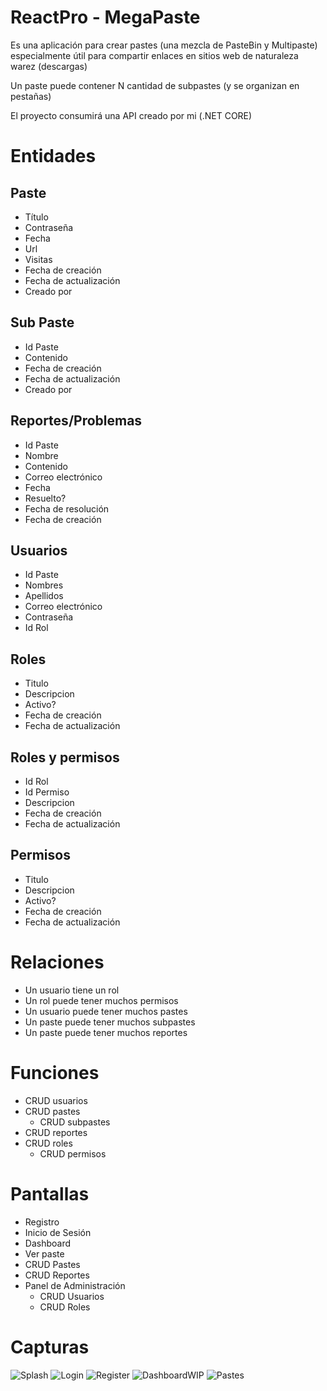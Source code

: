 # ReactPro - MegaPaste

Es una aplicación para crear pastes (una mezcla de PasteBin y Multipaste) especialmente útil para compartir enlaces en sitios web de naturaleza warez (descargas)

Un paste puede contener N cantidad de subpastes (y se organizan en pestañas)

El proyecto consumirá una API creado por mi (.NET CORE)

# Entidades

## Paste

- Título
- Contraseña
- Fecha
- Url
- Visitas
- Fecha de creación
- Fecha de actualización
- Creado por

## Sub Paste

- Id Paste
- Contenido
- Fecha de creación
- Fecha de actualización
- Creado por

## Reportes/Problemas

- Id Paste
- Nombre
- Contenido
- Correo electrónico
- Fecha
- Resuelto?
- Fecha de resolución
- Fecha de creación

## Usuarios

- Id Paste
- Nombres
- Apellidos
- Correo electrónico
- Contraseña
- Id Rol

## Roles

- Titulo
- Descripcion
- Activo?
- Fecha de creación
- Fecha de actualización

## Roles y permisos

- Id Rol
- Id Permiso
- Descripcion
- Fecha de creación
- Fecha de actualización

## Permisos

- Titulo
- Descripcion
- Activo?
- Fecha de creación
- Fecha de actualización

# Relaciones

- Un usuario tiene un rol
- Un rol puede tener muchos permisos
- Un usuario puede tener muchos pastes
- Un paste puede tener muchos subpastes
- Un paste puede tener muchos reportes

# Funciones

- CRUD usuarios
- CRUD pastes
  - CRUD subpastes
- CRUD reportes
- CRUD roles
  - CRUD permisos

# Pantallas

- Registro
- Inicio de Sesión
- Dashboard
- Ver paste
- CRUD Pastes
- CRUD Reportes
- Panel de Administración
  - CRUD Usuarios
  - CRUD Roles

# Capturas

![Splash](https://i.imgur.com/8Ey0PqB.png)
![Login](https://i.imgur.com/OiIIARl.png)
![Register](https://i.imgur.com/sOPCiQq.png)
![DashboardWIP](https://i.imgur.com/yuVFphl.png)
![Pastes](https://i.imgur.com/R0oNkQI.png)
